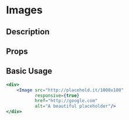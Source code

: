 # Images

## Description

## Props

## Basic Usage

```jsx
<div>
    <Image src="http://placehold.it/1000x100"
           responsive={true}
           href="http://google.com"
           alt="A beautiful placeholder"/>
</div>
```